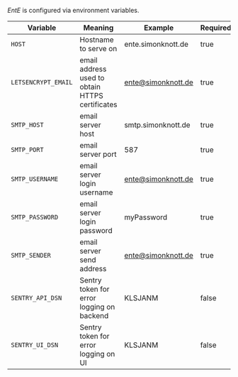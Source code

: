 _EntE_ is configured via environment variables.

| Variable            | Meaning                                         | Example            | Required |
| ------------------- | ----------------------------------------------- | ------------------ | -------- |
| `HOST`              | Hostname to serve on                            | ente.simonknott.de | true     |
| `LETSENCRYPT_EMAIL` | email address used to obtain HTTPS certificates | ente@simonknott.de | true     |
| `SMTP_HOST`         | email server host                               | smtp.simonknott.de | true     |
| `SMTP_PORT`         | email server port                               | 587                | true     |
| `SMTP_USERNAME`     | email server login username                     | ente@simonknott.de | true     |
| `SMTP_PASSWORD`     | email server login password                     | myPassword         | true     |
| `SMTP_SENDER`       | email server send address                       | ente@simonknott.de | true     |
| `SENTRY_API_DSN`    | Sentry token for error logging on backend       | KLSJANM            | false    |
| `SENTRY_UI_DSN`     | Sentry token for error logging on UI            | KLSJANM            | false    |
